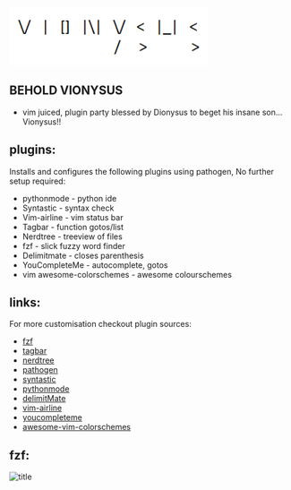 ![title](https://github.com/cmdline-batcheloranator/bashVionysus/blob/master/img/image.png)

## BEHOLD VIONYSUS

- vim juiced, plugin party blessed by Dionysus to beget his insane son... Vionysus!!

## plugins:

Installs and configures the following plugins using pathogen, No further setup required:

- pythonmode - python ide
- Syntastic - syntax check
- Vim-airline - vim status bar
- Tagbar - function gotos/list
- Nerdtree - treeview of files
- fzf - slick fuzzy word finder
- Delimitmate - closes parenthesis
- YouCompleteMe - autocomplete, gotos
- vim awesome-colorschemes - awesome colourschemes

## links:

For more customisation checkout plugin sources:

- [fzf](https://github.com/junegunn/fzfe)
- [tagbar](https://github.com/majutsushi/tagbar)
- [nerdtree](https://github.com/scrooloose/nerdtree)
- [pathogen](https://github.com/tpope/vim-pathogen)
- [syntastic](https://github.com/vim-syntastic/syntastic)
- [pythonmode](https://github.com//python-mode/python-mode)
- [delimitMate](https://github.com/Raimondi/delimitMate)
- [vim-airline](https://github.com/vim-airline/vim-airline)
- [youcompleteme](https://github.com/Valloric/YouCompleteMe)
- [awesome-vim-colorschemes](https://github.com/rafi/awesome-vim-colorschemes)

## fzf:
![title](https://github.com/cmdline-batchelor/vionysus/blob/master/img/fzf.PNG)
